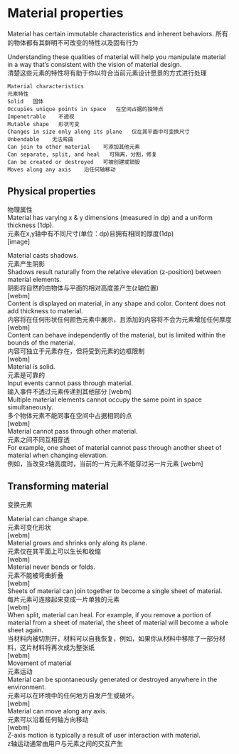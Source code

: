 Material properties
==
Material has certain immutable characteristics and inherent behaviors.
所有的物体都有其鲜明不可改变的特性以及固有行为

Understanding these qualities of material will help you manipulate material in a way that’s consistent with the vision of material design.<br>
清楚这些元素的特性将有助于你以符合当前元素设计愿景的方式进行处理<br>

    Material characteristics
    元素特性
    Solid   固体
    Occupies unique points in space   在空间占据的独特点
    Impenetrable    不透视
    Mutable shape   形状可变
    Changes in size only along its plane   仅在其平面中可变换尺寸
    Unbendable    无法弯曲
    Can join to other material    可添加其他元素
    Can separate, split, and heal   可隔离，分割，修复
    Can be created or destroyed   可被创建或销毁
    Moves along any axis    沿任何轴移动

Physical properties
--
物理属性<br>
Material has varying x & y dimensions (measured in dp) and a uniform thickness (1dp).<br>
元素在x,y轴中有不同尺寸(单位：dp)且拥有相同的厚度(1dp)<br>
[image]<br>

Material casts shadows.<br>
元素产生阴影<br>
Shadows result naturally from the relative elevation (z-position) between material elements.<br>
阴影将自然的由物体与平面的相对高度差产生(z轴位置)<br>
[webm]<br>
Content is displayed on material, in any shape and color. Content does not add thickness to material.<br>
内容将在任何形状任何颜色元素中展示，且添加的内容将不会为元素增加任何厚度<br>
[webm]<br>
Content can behave independently of the material, but is limited within the bounds of the material.<br>
内容可独立于元素存在，但将受到元素的边框限制<br>
[webm]<br>
Material is solid.<br>
元素是可靠的<br>
Input events cannot pass through material.<br>
输入事件不透过元素传递到其他部分
[webm]<br>
Multiple material elements cannot occupy the same point in space simultaneously.<br>
多个物体元素不能同事在空间中占据相同的点<br>
[webm]<br>
Material cannot pass through other material.<br>
元素之间不同互相穿透<br>
For example, one sheet of material cannot pass through another sheet of material when changing elevation.<br>
例如，当改变z轴高度时，当前的一片元素不能穿过另一片元素
[webm]

Transforming material
--
变换元素<br>

Material can change shape.<br>
元素可变化形状<br>
[webm]<br>
Material grows and shrinks only along its plane.<br>
元素仅在其平面上可以生长和收缩<br>
[webm]<br>
Material never bends or folds.<br>
元素不能被弯曲折叠<br>
[webm]<br>
Sheets of material can join together to become a single sheet of material.<br>
每片元素可连接起来变成一片单独的元素<br>
[webm]<br>
When split, material can heal. For example, if you remove a portion of material from a sheet of material, the sheet of material will become a whole sheet again.<br>
当材料内被切割开，材料可以自我恢复，例如，如果你从材料中移除了一部分材料，这片材料将再次成为整张纸<br>
[webm]<br>
Movement of material<br>
元素运动<br>
Material can be spontaneously generated or destroyed anywhere in the environment.<br>
元素可以在环境中的任何地方自发产生或破坏。<br>
[webm]<br>
Material can move along any axis.<br>
元素可以沿着任何轴方向移动<br>
[webm]<br>
Z-axis motion is typically a result of user interaction with material.<br>
z轴运动通常由用户与元素之间的交互产生<br>
